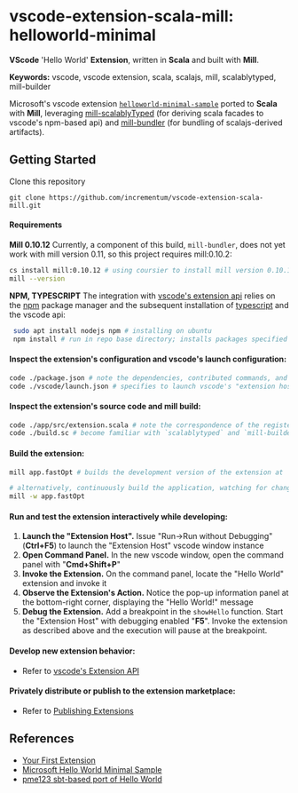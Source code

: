 # vscode-extension-scala-mill: helloworld-minimal

**VScode** 'Hello World' **Extension**, written in **Scala** and built with **Mill**. 

**Keywords:** vscode, vscode extension, scala, scalajs, mill, scalablytyped, mill-builder

Microsoft's vscode extension [```helloworld-minimal-sample```](https://github.com/Microsoft/vscode-extension-samples/tree/main/helloworld-minimal-sample)
ported to **Scala** with **Mill**, leveraging [mill-scalablyTyped](https://github.com/lolgab/mill-scalablytyped) (for deriving scala facades to vscode's npm-based api) and [mill-bundler](https://github.com/nafg/mill-bundler) (for bundling of scalajs-derived artifacts).


## Getting Started

Clone this repository

```
git clone https://github.com/incrementum/vscode-extension-scala-mill.git
```

#### Requirements

**Mill 0.10.12** Currently, a component of this build, ```mill-bundler```, does not yet work with mill version 0.11, so this project requires mill:0.10.2:
```sh
cs install mill:0.10.12 # using coursier to install mill version 0.10.12
mill --version
```

**NPM, TYPESCRIPT** The integration with [vscode's extension api](https://code.visualstudio.com/api) relies on the [npm](https://www.npmjs.com/) package manager and the subsequent installation of [typescript](https://www.typescriptlang.org/) and the vscode api:

```sh
 sudo apt install nodejs npm # installing on ubuntu
 npm install # run in repo base directory; installs packages specified in `package.json`, which include `typescript` and `vscode`, underneath a new `npm_modules` directory
```


#### Inspect the extension's configuration and vscode's launch configuration:
```sh
code ./package.json # note the dependencies, contributed commands, and main reference 
code ./vscode/launch.json # specifies to launch vscode's "extension host" with the artifacts of this repository when issuing a run/debug command (F5) from vscode
```

#### Inspect the extension's source code and mill build:

```sh
code ./app/src/extension.scala # note the correspondence of the registered command with the contributed command in `package.json`
code ./build.sc # become familiar with `scalablytyped` and `mill-builder` following the links to the respective documentation
```

#### Build the extension:
```sh
mill app.fastOpt # builds the development version of the extension at `./out/app/fastOpt.dest/out.js`, which is also referenced by vscode's launch configuration, see above. The build relies on the `scalablyTypedModule`` which generates scalajs facade libraries at the local ivy cache for the module dependencies listed in `package.json` and also implicitly includes the respective `jsDeps`.

# alternatively, continuously build the application, watching for changes:
mill -w app.fastOpt
```

#### Run and test the extension interactively while developing:

1. **Launch the "Extension Host".** Issue "Run->Run without Debugging" (**Ctrl+F5**) to launch the "Extension Host" vscode window instance
2. **Open Command Panel.** In the new vscode window, open the command panel with "**Cmd+Shift+P**"
3. **Invoke the Extension.** On the command panel, locate the "Hello World" extension and invoke it
4. **Observe the Extension's Action.** Notice the pop-up information panel at the bottom-right corner, displaying the "Hello World!" message
5. **Debug the Extension.** Add a breakpoint in the `showHello` function. Start the "Extension Host" with debugging enabled "**F5**". Invoke the extension as described above and the execution will pause at the breakpoint. 

#### Develop new extension behavior:

- Refer to [vscode's Extension API](https://code.visualstudio.com/api)

#### Privately distribute or publish to the extension marketplace:

- Refer to [Publishing Extensions](https://code.visualstudio.com/api/working-with-extensions/publishing-extension)

## References

* [Your First Extension](https://code.visualstudio.com/api/get-started/your-first-extension)
 * [Microsoft Hello World Minimal Sample](https://github.com/Microsoft/vscode-extension-samples/tree/main/helloworld-minimal-sample)
 * [pme123 sbt-based port of Hello World](https://github.com/pme123/vscode-scalajs-hello)









